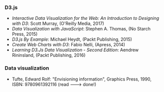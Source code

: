 ### D3.js
* _Interactive Data Visualization for the Web: An Introduction to Designing with D3_: Scott Murray, (O'Reilly Media, 2017)
* _Data Visualization with JavaScript_: Stephen A. Thomas, (No Starch Press, 2015)
* _D3.js By Example_: Michael Heydt, (Packt Publishing, 2015)
* _Create Web Charts with D3_: Fabio Nelli, (Apress, 2014)
* _Learning D3.Js Data Visualization - Second Edition_: Aendrew Rininsland, (Packt Publishing, 2016)

### Data visualization
* Tufte, Edward Rolf: "Envisioning information", Graphics Press, 1990, ISBN: 9780961392116 (read ---> done!)
